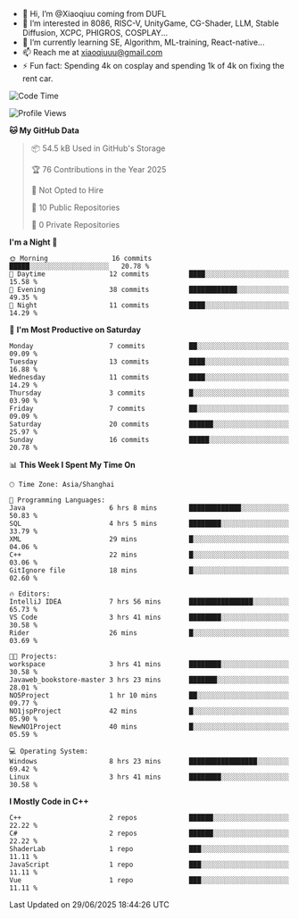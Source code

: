 - 👋 Hi, I’m @Xiaoqiuu coming from DUFL
- 👀 I’m interested in 8086, RISC-V, UnityGame, CG-Shader, LLM, Stable Diffusion, XCPC, PHIGROS, COSPLAY...
- 🌱 I’m currently learning SE, Algorithm, ML-training, React-native...
- 📫 Reach me at xiaoqiuuu@gmail.com
- ⚡ Fun fact: Spending 4k on cosplay and spending 1k of 4k on fixing the rent car.

<!---
Xiaoqiuu/Xiaoqiuu is a ✨ special ✨ repository because its `README.md` (this file) appears on your GitHub profile.
You can click the Preview link to take a look at your changes.
--->
<!---
[![Xiaoqiuu's GitHub stats](https://github-readme-stats.vercel.app/api?username=Xiaoqiuu)](https://github.com/anuraghazra/github-readme-stats)
--->

<!--START_SECTION:waka-->
![Code Time](http://img.shields.io/badge/Code%20Time-81%20hrs%202%20mins-blue)

![Profile Views](http://img.shields.io/badge/Profile%20Views-3-blue)

**🐱 My GitHub Data** 

> 📦 54.5 kB Used in GitHub's Storage 
 > 
> 🏆 76 Contributions in the Year 2025
 > 
> 🚫 Not Opted to Hire
 > 
> 📜 10 Public Repositories 
 > 
> 🔑 0 Private Repositories 
 > 
**I'm a Night 🦉** 

```text
🌞 Morning                16 commits          █████░░░░░░░░░░░░░░░░░░░░   20.78 % 
🌆 Daytime                12 commits          ████░░░░░░░░░░░░░░░░░░░░░   15.58 % 
🌃 Evening                38 commits          ████████████░░░░░░░░░░░░░   49.35 % 
🌙 Night                  11 commits          ████░░░░░░░░░░░░░░░░░░░░░   14.29 % 
```
📅 **I'm Most Productive on Saturday** 

```text
Monday                   7 commits           ██░░░░░░░░░░░░░░░░░░░░░░░   09.09 % 
Tuesday                  13 commits          ████░░░░░░░░░░░░░░░░░░░░░   16.88 % 
Wednesday                11 commits          ████░░░░░░░░░░░░░░░░░░░░░   14.29 % 
Thursday                 3 commits           █░░░░░░░░░░░░░░░░░░░░░░░░   03.90 % 
Friday                   7 commits           ██░░░░░░░░░░░░░░░░░░░░░░░   09.09 % 
Saturday                 20 commits          ██████░░░░░░░░░░░░░░░░░░░   25.97 % 
Sunday                   16 commits          █████░░░░░░░░░░░░░░░░░░░░   20.78 % 
```


📊 **This Week I Spent My Time On** 

```text
🕑︎ Time Zone: Asia/Shanghai

💬 Programming Languages: 
Java                     6 hrs 8 mins        █████████████░░░░░░░░░░░░   50.83 % 
SQL                      4 hrs 5 mins        ████████░░░░░░░░░░░░░░░░░   33.79 % 
XML                      29 mins             █░░░░░░░░░░░░░░░░░░░░░░░░   04.06 % 
C++                      22 mins             █░░░░░░░░░░░░░░░░░░░░░░░░   03.06 % 
GitIgnore file           18 mins             █░░░░░░░░░░░░░░░░░░░░░░░░   02.60 % 

🔥 Editors: 
IntelliJ IDEA            7 hrs 56 mins       ████████████████░░░░░░░░░   65.73 % 
VS Code                  3 hrs 41 mins       ████████░░░░░░░░░░░░░░░░░   30.58 % 
Rider                    26 mins             █░░░░░░░░░░░░░░░░░░░░░░░░   03.69 % 

🐱‍💻 Projects: 
workspace                3 hrs 41 mins       ████████░░░░░░░░░░░░░░░░░   30.58 % 
Javaweb_bookstore-master 3 hrs 23 mins       ███████░░░░░░░░░░░░░░░░░░   28.01 % 
NO5Project               1 hr 10 mins        ██░░░░░░░░░░░░░░░░░░░░░░░   09.77 % 
NO1jspProject            42 mins             █░░░░░░░░░░░░░░░░░░░░░░░░   05.90 % 
NewNO1Project            40 mins             █░░░░░░░░░░░░░░░░░░░░░░░░   05.59 % 

💻 Operating System: 
Windows                  8 hrs 23 mins       █████████████████░░░░░░░░   69.42 % 
Linux                    3 hrs 41 mins       ████████░░░░░░░░░░░░░░░░░   30.58 % 
```

**I Mostly Code in C++** 

```text
C++                      2 repos             ██████░░░░░░░░░░░░░░░░░░░   22.22 % 
C#                       2 repos             ██████░░░░░░░░░░░░░░░░░░░   22.22 % 
ShaderLab                1 repo              ███░░░░░░░░░░░░░░░░░░░░░░   11.11 % 
JavaScript               1 repo              ███░░░░░░░░░░░░░░░░░░░░░░   11.11 % 
Vue                      1 repo              ███░░░░░░░░░░░░░░░░░░░░░░   11.11 % 
```




 Last Updated on 29/06/2025 18:44:26 UTC
<!--END_SECTION:waka-->
